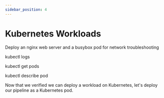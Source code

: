 ```yaml
---
sidebar_position: 4
---
```


# Kubernetes Workloads

Deploy an nginx web server and a busybox pod for network troubleshooting

kubectl logs

kubectl get pods

kubectl describe pod

Now that we verified we can deploy a workload on Kubernetes, let's deploy our pipeline as a Kubernetes pod.




